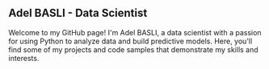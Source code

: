## Adel BASLI - Data Scientist

Welcome to my GitHub page! I'm Adel BASLI, a data scientist with a passion for using Python to analyze data and build predictive models. Here, you'll find some of my projects and code samples that demonstrate my skills and interests.
